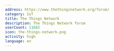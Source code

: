 ```yaml
---
address: https://www.thethingsnetwork.org/forum/
category: IoT
title: The Things Network
description: The Things Network forum
userCount: 11682
icon: the-things-network.png
activity: high
language: en
---
```


